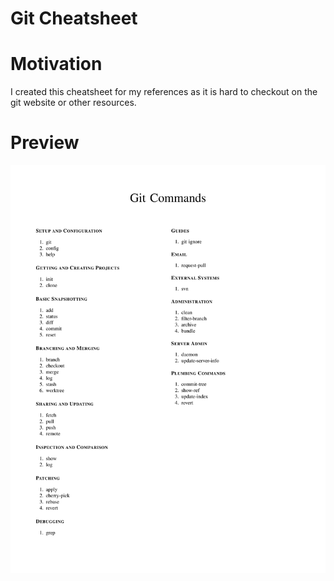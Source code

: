 <h1>Git Cheatsheet</h1>

# Motivation
I created this cheatsheet for my references as it is hard to checkout on the git website or other resources. 

# Preview
![Git Cheatsheet](main.png)